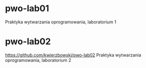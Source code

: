 # pwo-lab01
Praktyka wytwarzania oprogramowania, laboratorium 1

# pwo-lab02
https://github.com/kwierzbowski/pwo-lab02
Praktyka wytwarzania oprogramowania, laboratorium 2
